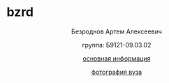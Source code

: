 # bzrd
<p align="center"> Безроднов Артем Алексеевич </p>
<p align="center"> группа: Б9121-09.03.02  </p>
<p align="center"> <a href="inf.html"> основная информация 
<p align="center"> <a href="img.html"> фотография вуза  
